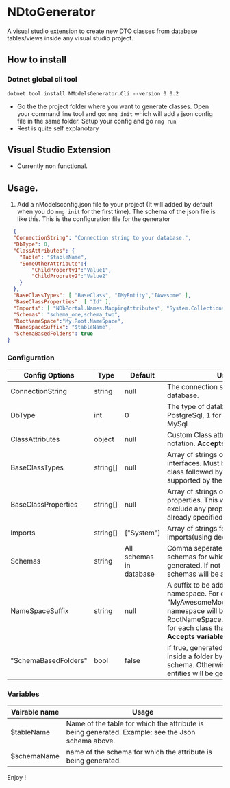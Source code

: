 # NDtoGenerator

A visual studio extension to create new DTO classes from database tables/views inside any visual studio project.

## How to install 

### Dotnet global cli tool
`dotnet tool install NModelsGenerator.Cli --version 0.0.2`
- Go the the project folder where you want to generate classes. Open your command line tool and go: 
`nmg init` which will add a json config file in the same folder. Setup your config and go `nmg run`
- Rest is quite self explanotary

## Visual Studio Extension
- Currently non functional.

## Usage.
1. Add a nModelsconfig.json file to your project (It will added by default when you do `nmg init` for the first time). The schema of the json file is like this. This is the configuration file for the generator
```json
  {
  "ConnectionString": "Connection string to your database.",
  "DbType": 0,
  "ClassAttributes": {
    "Table": "$tableName",
    "SomeOtherAttribute":{
        "ChildProperty1":"Value1",
        "ChildProprety2":"Value2"
    }
  },
  "BaseClassTypes": [ "BaseClass", "IMyEntity","IAwesome" ],
  "BaseClassProperties": [ "Id" ],
  "Imports": [ "NDbPortal.Names.MappingAttributes", "System.Collections.Generic","System.Text" ],
  "Schemas": "schema_one,schema_two",
  "RootNameSpace":"My.Root.NameSpace",
  "NameSpaceSuffix": "$tableName",
  "SchemaBasedFolders": true
}
```
### Configuration
|Config Options|Type|Default|Usage|
|--------------|----|-------|-----|
|ConnectionString|string|null|The connection string to your database.|
|DbType|int|0|The type of database. 0 for PostgreSql, 1 for MSSQL, 2 for MySql|
|ClassAttributes|object|null|Custom Class attributes in object notation. **Accepts variables**.|
|BaseClassTypes|string[]|null|Array of strings of base classes or interfaces. Must begin with base class followed by interfaces as its supported by the language|
|BaseClassProperties|string[]|null|Array of strings of base classes properties. This will help you to exclude any properties that are already specified in the base class|
|Imports|string[]|["System"]|Array of strings for custom imports(using declarations).|
|Schemas|string|All schemas in database|Comma seperated names of schemas for which models are to be generated. If not provided all schemas will be assumed|
|NameSpaceSuffix|string|null|A suffix to be added after the root namespace. For example if "MyAwesomeModels" then the full namespace will be RootNameSpace.MyAwesomeModels for each class thats generated. **Accepts variables**.|
"SchemaBasedFolders"|bool|false|if true, generated classes are placed inside a folder by the name of its schema. Otherwise a flat list of entities will be generated.

### Variables

|Vairable name  | Usage |
|---------------|-------|
| $tableName    | Name of the table for which the attribute is being generated. Example: see the Json schema above.|
| $schemaName   | name of the schema for which the attribute is being generated. |


Enjoy !





